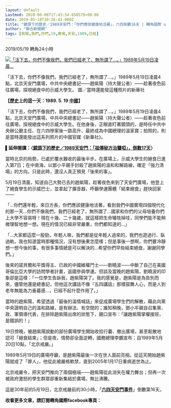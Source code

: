 ```yaml
---
layout: default
Lastmod: 2020-06-06T17:43:54.658570+00:00
date: 2019-05-18T20:26:42.000Z
title: "鏡頭下的歷史／1989天安門：「你們應該健康地活著」，六四倒數16天 | 轉角國際 udn Global"
author: "聯合新聞網"
tags: [紫陽,我們,你們,19,廣場,天安,1989,已經]
---
```


2019/05/19 轉角24小時

[![「活下去，你們不像我們，我們已經老了，無所謂了...。」1989年5月19日凌晨...](https://images.weserv.nl/?url=https%3A//pgw.udn.com.tw/gw/photo.php%3Fu%3Dhttps%3A//uc.udn.com.tw/photo/2019/05/19/99/6322399.jpg%26x%3D0%26y%3D0%26sw%3D0%26sh%3D0%26sl%3DW%26fw%3D1149)](https://images.weserv.nl/?url=https%3A//pgw.udn.com.tw/gw/photo.php%3Fu%3Dhttps%3A//uc.udn.com.tw/photo/2019/05/19/99/6322399.jpg%26x%3D0%26y%3D0%26sw%3D0%26sh%3D0%26sl%3DW%26fw%3D1149)

「活下去，你們不像我們，我們已經老了，無所謂了...。」1989年5月19日凌晨4點，北京天安門廣場，中共中央總書記——趙紫陽（持大聲公者）——趁著夜色前往廣場，探視絕食中的示威大學生。 圖／當時還能發這種照片的新華社

**【[**歷史**](/search/tagging/1020/歷史)上的這一天：1989. 5. 19 [**中國**](/search/tagging/1020/中國)】**

「活下去，你們不像我們，我們已經老了，無所謂了...。」1989年5月19日凌晨4點，北京天安門廣場，中共中央總書記——趙紫陽（持大聲公者）——趁著夜色前往廣場，探視絕食中的示威大學生。在他身後，正眼直盯著鏡頭的，是時任中共中央辦公廳主任、在六四慘案後一路高升、最終成為中國總理的溫家寶；拍照的，則是當時還能發出這系列照片的中國官媒《新華社》。

**▌延伸閱讀：〈[鏡頭下的歷史／1989天安門：「祖傳秘方治聾啞」，倒數17天](https://global.udn.com/global_vision/story/8662/3822374)〉**

當時北京的局勢，已處於覆水難收的最後半步。在廣場上，示威大學生的絕食已進入第7日；在中南海，以鄧小平親手封殺了趙紫陽的溫和和解路線，確定「強力清場」的方向。只是此時，還沒人真正預見「後來的事」。

5月19日清晨，知道自己大勢已去的趙紫陽，趁著夜色來到了天安門廣場，他登上了絕食學生的示威巴士，並拿起了擴音器，呼籲學運團體「結束絕食」趕快回家——

「...你們還年輕，來日方長，你們應該健康地活著，看到我們中國實現四個現代化的那一天...你們不像我們，我們已經老了，無所謂了...國家和你們的父母培養你們上大學不容易呀！現在十幾、二十幾歲，就這樣把生命犧牲掉哇，同學們能不能稍微理智地想一想。現在的情況已經非常嚴重，你們都知道的...」

「...大家都這麼一股勁，年輕人嘛，我們都是從年輕人過來的，我們也遊過行、臥過軌，我也知道當時那種情況，沒有想後果怎麼樣；但是事後一想啊，你們要冷靜想一想今後的事，有很多事情總是可以解決的...希望你們早些結束絕食，謝謝同學們。」

後來的諾貝爾和平獎得主、已故的中國維權鬥士——劉曉波——中斷了自己在美國哥倫比亞大學的訪問學者計畫，返國參與學運。但談及當晚的趙紫陽，劉曉波的印象卻是這樣：「一位學生告訴我，趙紫陽哭了。我的感覺是，趙紫陽是為告別而來，儘管他還是總書記，但他這次講話不像『五四講話』那樣鼓舞人心，而是人到老年無能為力垂暮感...，已經不起什麼作用了。」

當時的趙紫陽，希望透過「最後的溫情喊話」來促成廣場學生們的解散，藉此向黨中央證明自己的溫和路線，是有辦法、有空間的；誰知稍晚，鄧小平親自召集黨、政、軍領導代表，在排除趙紫陽出席的狀態下，親口宣布：「讓趙紫陽掌權接班，是錯誤的！」

19日傍晚，被趙紫陽說動的部份廣場學生開始收拾行囊、撤出廣場，甚至鬆散地認可「絕食結束」；但是夜，情勢卻全面逆轉，國務總理李鵬宣布：自1989年5月20日10點，「北京戒嚴。」

1989年5月19日的廣場呼籲，是趙紫陽最後一次在世人面前亮相。從這天開始趙紫陽就成了「罪人」，他從此被嚴格軟禁，直到2005年1月17日重病逝世為止。

北京戒嚴令，把天安門推向了兩個極端——趙紫陽從此消失在權力舞台；但再一次被政府激怒的學生群眾卻重新集結於廣場，無比沸騰。

這是30年前的5月19日，北京戒嚴前的30小時，「[**六四天安門事件**](/search/tagging/1020/六四天安門事件)」倒數第16天。

  
**收看更多文章，請訂閱轉角國際facebook專頁：**

